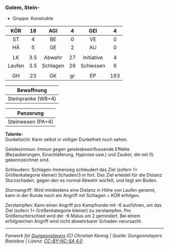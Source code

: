 ### Golem, Stein-

- Gruppe: Konstrukte

|  KÖR   | 18  |   AGI    |  4  |    GEI     |  4  |
| :----: | :-: | :------: | :-: | :--------: | :-: |
|   ST   |  4  |    BE    |  0  |     VE     |  0  |
|   HÄ   |  5  |    GE    |  2  |     AU     |  0  |
|        |     |          |     |            |     |
|   LK   | 3.5 |  Abwehr  | 27  | Initiative |  4  |
| Laufen | 3.5 | Schlagen | 26  | Schiessen  |  6  |
|        |     |          |     |            |     |
|   GH   | 23  |    GK    | gr  |     EP     | 163 |

|     Bewaffnung     |
| :----------------: |
| Steinpranke (WB+4) |

|     Panzerung     |
| :---------------: |
| Steinwesen (PA+4) |

**Talente:**  
Dunkelsicht: Kann selbst in völliger Dunkelheit noch sehen.

Geistesimmun: Immun gegen geistesbeeinflussende Effekte (Bezauberungen, Einschläferung, Hypnose usw.) und Zauber, die mit (!) gekennzeichnet sind.

Schleudern: Schlagen-Immersieg schleudert das Ziel (sofern 1+ Größenkategorie kleiner) Schaden/3 m fort. Das Ziel erleidet für die Distanz Sturzschaden, gegen den es normal Abwehr würfelt, und liegt am Boden.

Sturmangriff: Wird mindestens eine Distanz in Höhe von Laufen gerannt, kann in der Runde noch ein Angriff mit Schlagen + KÖR erfolgen.

Zerstampfen: Kann einen Angriff pro Kampfrunde mit -6 ausführen, um das Ziel (sofern 1+ Größenkategorie kleiner) zu zerstampfen. Pro Größenunterschied wird der -6 Malus um 2 gemindert. Bei einem erfolgreichen Angriff wird nicht abwehrbarer Schaden verursacht.

---

_Fanwerk für [Dungeonslayers](https://www.dungeonslayers.net/) (C) Christian Kennig | Quelle: Dungeonslayers Basisbox | Lizenz: [CC-BY-NC-SA 4.0](https://creativecommons.org/licenses/by-nc-sa/4.0/deed.de)_
